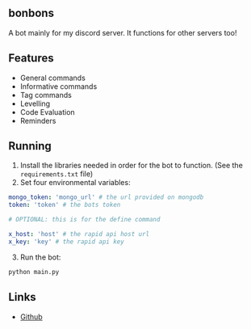## bonbons
A bot mainly for my discord server. It functions for other servers too!

## Features
- General commands
- Informative commands
- Tag commands
- Levelling
- Code Evaluation
- Reminders  

## Running
1. Install the libraries needed in order for the bot to function. (See the `requirements.txt` file)
2. Set four environmental variables:

```yml
mongo_token: 'mongo_url' # the url provided on mongodb
token: 'token' # the bots token

# OPTIONAL: this is for the define command

x_host: 'host' # the rapid api host url 
x_key: 'key' # the rapid api key
```

3. Run the bot:

```bash
python main.py
```

## Links 
- [Github](https://github.com/sifte/bonbons/)
